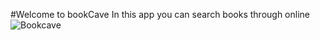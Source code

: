 #Welcome to bookCave
In this app you can search books through online
![Bookcave](https://user-images.githubusercontent.com/109327528/215050309-02b14766-8d1b-4b16-a404-57efe21b7ac0.jpg)

